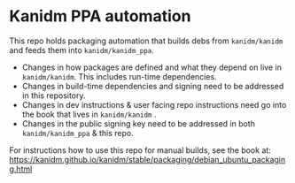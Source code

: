 # Kanidm PPA automation

This repo holds packaging automation that builds debs from `kanidm/kanidm` and feeds them into `kanidm/kanidm_ppa`.

- Changes in how packages are defined and what they depend on live in `kanidm/kanidm`. This includes run-time dependencies.
- Changes in build-time dependencies and signing need to be addressed in this repository.
- Changes in dev instructions & user facing repo instructions need go into the book that lives in `kanidm/kanidm` .
- Changes in the public signing key need to be addressed in both `kanidm/kanidm_ppa` & this repo.

For instructions how to use this repo for manual builds, see the book at:
https://kanidm.github.io/kanidm/stable/packaging/debian_ubuntu_packaging.html
